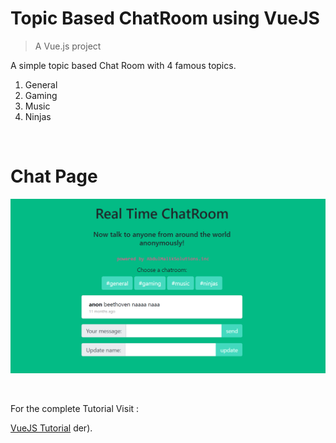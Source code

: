 # Topic Based ChatRoom using VueJS

> A Vue.js project

A simple topic based Chat Room with 4 famous topics.<br/>
1. General <br/>
2. Gaming <br/>
3. Music <br/>
4. Ninjas <br/>


<br/>

# Chat Page

![](https://github.com/AbdulMalikDev/VueJS-Topic-Based-Chat-Room/blob/master/3.PNG)

<br/>

For the complete Tutorial Visit :


[VueJS Tutorial](https://www.udemy.com/course/build-web-apps-with-vuejs-firebase/)
der).

